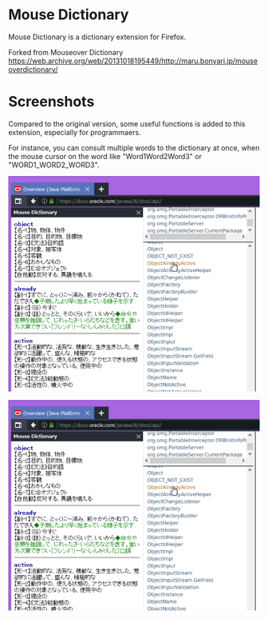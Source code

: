 
# Mouse Dictionary

Mouse Dictionary is a dictionary extension for Firefox.

Forked from Mouseover Dictionary
https://web.archive.org/web/20131018195449/http://maru.bonyari.jp/mouseoverdictionary/


# Screenshots
Compared to the original version, some useful functions is added to this extension, especially for programmaers.

For instance, you can consult multiple words to the dictionary at once, when the mouse cursor on the word like "Word1Word2Word3" or "WORD1_WORD2_WORD3".

![ss01](https://raw.githubusercontent.com/wtetsu/mouseover-dictionary/images/image00.png)

![ss01](https://raw.githubusercontent.com/wtetsu/mouseover-dictionary/images/image01.png)

